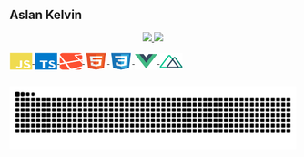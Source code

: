 ## Aslan Kelvin

<div align="center">
  <a href="https://github.com/4slan-g">
  <img height="180em" src="https://github-readme-stats.vercel.app/api?username=4slan-g&show_icons=true&theme=vue-dark&include_all_commits=true&count_private=true"/>
  <img height="180em" src="https://github-readme-stats.vercel.app/api/top-langs/?username=4slan-g&layout=compact&langs_count=7&theme=vue-dark"/>
</div>


<div style="display: inline_block"><br>
 <img align="center" alt="Javascript" height="30" width="40" src="https://raw.githubusercontent.com/devicons/devicon/master/icons/javascript/javascript-plain.svg">
  <img align="center" alt="Typescript" height="30" width="40" src="https://raw.githubusercontent.com/devicons/devicon/master/icons/typescript/typescript-plain.svg">
  <img align="center" alt="Laravel" height="30" width="40" src="https://raw.githubusercontent.com/devicons/devicon/master/icons/laravel/laravel-plain.svg">
  <img align="center" alt="HTML" height="30" width="40" src="https://raw.githubusercontent.com/devicons/devicon/master/icons/html5/html5-original.svg">
  <img align="center" alt="CSS" height="30" width="40" src="https://raw.githubusercontent.com/devicons/devicon/master/icons/css3/css3-original.svg">
  <img align="center" alt="Vue js" height="30" width="40" src="https://raw.githubusercontent.com/devicons/devicon/master/icons/vuejs/vuejs-original.svg">
  <img align="center" alt="Nuxt js" height="30" width="40" src="https://raw.githubusercontent.com/devicons/devicon/master/icons/nuxtjs/nuxtjs-original.svg">
</div>

##

<div>

[//]: # (<div>)

[//]: # (    <a href="https://www.youtube.com/" target="_blank">)

[//]: # (        <img src="https://img.shields.io/badge/YouTube-FF0000?style=for-the-badge&logo=youtube&logoColor=white" target="_blank">)

[//]: # (    </a>)

[//]: # (    <a href="https://instagram.com/" target="_blank">)

[//]: # (        <img src="https://img.shields.io/badge/-Instagram-%23E4405F?style=for-the-badge&logo=instagram&logoColor=white" target="_blank">)

[//]: # (    </a>)

[//]: # (    <a href="https://www.twitch.tv/" target="_blank">)

[//]: # (        <img src="https://img.shields.io/badge/Twitch-9146FF?style=for-the-badge&logo=twitch&logoColor=white" target="_blank">)

[//]: # (    </a>)

[//]: # (    <a href="https://discord.gg/" target="_blank">)

[//]: # (        <img src="https://img.shields.io/badge/Discord-7289DA?style=for-the-badge&logo=discord&logoColor=white" target="_blank">)

[//]: # (    </a>)

[//]: # (    <a href = "mailto:">)

[//]: # (        <img src="https://img.shields.io/badge/-Gmail-%23333?style=for-the-badge&logo=gmail&logoColor=white" target="_blank">)

[//]: # (    </a>)

[//]: # (    <a href="https://www.linkedin.com/in/" target="_blank">)

[//]: # (        <img src="https://img.shields.io/badge/-LinkedIn-%230077B5?style=for-the-badge&logo=linkedin&logoColor=white" target="_blank">)

[//]: # (    </a>)

[//]: # (</div>)

![Snake animation](https://github.com/4slan-g/4slan-g/blob/output/github-contribution-grid-snake.svg)
</div>
